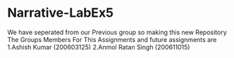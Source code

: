 # Narrative-LabEx5
 We have seperated from our Previous group so making this new Repository
The Groups Members For This Assignments and future assignments are
1.Ashish Kumar (200603125)
2.Anmol Ratan Singh (200611015)
